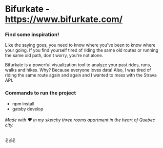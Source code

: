 # Bifurkate - https://www.bifurkate.com/

### Find some inspiration!

Like the saying goes, you need to know where you've been to know where your going. If you find yourself tired of riding the same old routes or running the same old path, don't worry, you're not alone.

Bifurkate is a powerful visualization tool to analyze your past rides, runs, walks and hikes. Why? Because everyone loves data! Also, I was tired of riding the same route again and again and I wanted to mess with the Strava API.

### Commands to run the project

- npm install
- gatsby develop

###### Made with ❤️ in my sketchy three rooms apartment in the heart of Quebec city.

✌️✌✌
